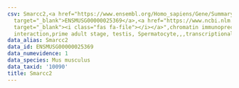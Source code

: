 ```yaml
---
csv: Smarcc2,<a href="https://www.ensembl.org/Homo_sapiens/Gene/Summary?db=core;g=ENSMUSG00000025369"
  target="_blank">ENSMUSG00000025369</a>,<a href="https://www.ncbi.nlm.nih.gov/pubmed/25450459"
  target="_blank"><i class="fas fa-file"></i></a>",chromatin immunoprecipitation assay,direct
  interaction,prime adult stage, testis, Spermatocyte,,,transcriptional regulation,
data_alias: Smarcc2
data_id: ENSMUSG00000025369
data_numevidence: 1
data_species: Mus musculus
data_taxid: '10090'
title: Smarcc2
---
```

